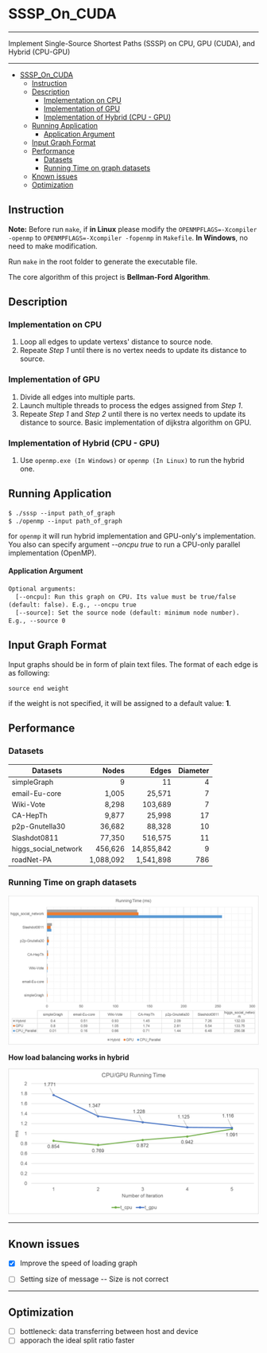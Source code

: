 # SSSP_On_CUDA

---

Implement Single-Source Shortest Paths (SSSP) on CPU, GPU (CUDA), and Hybrid (CPU-GPU)

---

<!-- TOC -->

- [SSSP_On_CUDA](#sssponcuda)
  - [Instruction](#instruction)
  - [Description](#description)
    - [Implementation on CPU](#implementation-on-cpu)
    - [Implementation of GPU](#implementation-of-gpu)
    - [Implementation of Hybrid (CPU - GPU)](#implementation-of-hybrid-cpu---gpu)
  - [Running Application](#running-application)
      - [Application Argument](#application-argument)
  - [Input Graph Format](#input-graph-format)
  - [Performance](#performance)
    - [Datasets](#datasets)
    - [Running Time on graph datasets](#running-time-on-graph-datasets)
  - [Known issues](#known-issues)
  - [Optimization](#optimization)

<!-- /TOC -->

## Instruction

**Note:** Before run `make`, if **in Linux** please modify the `OPENMPFLAGS=-Xcompiler -openmp` to `OPENMPFLAGS=-Xcompiler -fopenmp` in `Makefile`. **In Windows**, no need to make modification.

Run `make` in the root folder to generate the executable file.

The core algorithm of this project is **Bellman-Ford Algorithm**.

## Description

### Implementation on CPU

1. Loop all edges to update vertexs' distance to source node.
2. Repeate *Step 1* until there is no vertex needs to update its distance to source.

### Implementation of GPU

1. Divide all edges into multiple parts.
2. Launch multiple threads to process the edges assigned from *Step 1*.
3. Repeate *Step 1* and *Step 2* until there is no vertex needs to update its distance to source.
Basic implementation of dijkstra algorithm on GPU.

### Implementation of Hybrid (CPU - GPU)

1. Use `openmp.exe (In Windows)` or `openmp (In Linux)` to run the hybrid one.

## Running Application

```shell
$ ./sssp --input path_of_graph
$ ./openmp --input path_of_graph 
```

for `openmp` it will run hybrid implementation and GPU-only's implementation. You also can specify argument *--oncpu true* to run a CPU-only parallel implementation (OpenMP).


#### Application Argument

```
Optional arguments:
  [--oncpu]: Run this graph on CPU. Its value must be true/false (default: false). E.g., --oncpu true
  [--source]: Set the source node (default: minimum node number). E.g., --source 0  
```

## Input Graph Format

Input graphs should be in form of plain text files. The format of each edge is as following:

```
source end weight
```

if the weight is not specified, it will be assigned to a default value: **1**.


## Performance 

### Datasets 

| Datasets  | Nodes | Edges | Diameter |
| --                    | --:       | --:         | --: |
| simpleGraph           | 9         | 11          | 4   | 
| email-Eu-core         | 1,005     | 25,571      | 7   |
| Wiki-Vote             | 8,298     | 103,689     | 7   |
| CA-HepTh              | 9,877     | 25,998      | 17  |
| p2p-Gnutella30        | 36,682    | 88,328      | 10  |
| Slashdot0811          | 77,350    | 516,575     | 11  |
| higgs_social_network  | 456,626   | 14,855,842  | 9   |
| roadNet-PA            | 1,088,092 | 1,541,898   | 786 |

### Running Time on graph datasets

![running time](imgs/img2.png)


**How load balancing works in hybrid**

![load balancing](imgs/img1.png)

---

## Known issues

- [x] Improve the speed of loading graph
- [ ] Setting size of message -- Size is not correct


---

## Optimization

- [ ] bottleneck: data transferring between host and device
- [ ] apporach the ideal split ratio faster